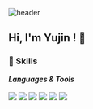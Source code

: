 

![header](https://capsule-render.vercel.app/api?type=wave&color=auto&height=100&section=header&fontSize=40)

## Hi, I'm Yujin ! 👋



### 💪 Skills
***Languages & Tools*** <br>
<br>
<img src="https://img.shields.io/badge/HTML5-E34F26?style=flat&logo=html5&logoColor=white"/>
<img src="https://img.shields.io/badge/CSS3-1572B6?style=flat&logo=html5&logoColor=white"/>
<img src="https://img.shields.io/badge/JavaScript-F7DF1E?style=flat&logo=javascript&logoColor=white"/>
<img src="https://img.shields.io/badge/JQuery-0769AD?style=flat&logo=jquery&logoColor=white"/>
<img src="https://img.shields.io/badge/React-61DAFB?style=flat&logo=react&logoColor=white"/>
<img src="https://img.shields.io/badge/Git-F05032?style=flat&logo=git&logoColor=white"/>
